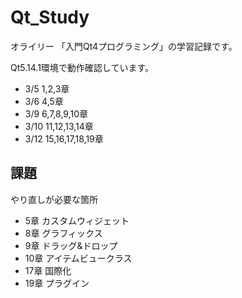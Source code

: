 # Qt_Study

オライリー 「入門Qt4プログラミング」の学習記録です。

Qt5.14.1環境で動作確認しています。

* 3/5 1,2,3章
* 3/6 4,5章
* 3/9 6,7,8,9,10章
* 3/10 11,12,13,14章
* 3/12 15,16,17,18,19章

## 課題

やり直しが必要な箇所

* 5章 カスタムウィジェット
* 8章 グラフィックス
* 9章 ドラッグ&ドロップ
* 10章 アイテムビュークラス
* 17章 国際化
* 19章 プラグイン
